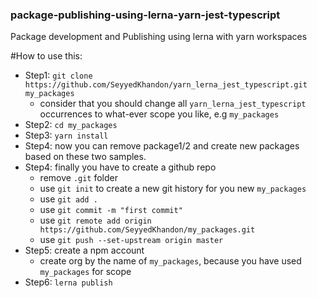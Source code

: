 ### package-publishing-using-lerna-yarn-jest-typescript

Package development and Publishing using lerna with yarn workspaces

#How to use this:

- Step1: `git clone https://github.com/SeyyedKhandon/yarn_lerna_jest_typescript.git my_packages`
  - consider that you should change all `yarn_lerna_jest_typescript` occurrences to what-ever scope you like, e.g `my_packages`
- Step2: `cd my_packages`
- Step3: `yarn install`
- Step4: now you can remove package1/2 and create new packages based on these two samples.
- Step4: finally you have to create a github repo
  - remove `.git` folder
  - use `git init` to create a new git history for you new `my_packages`
  - use `git add .`
  - use `git commit -m "first commit"`
  - use `git remote add origin https://github.com/SeyyedKhandon/my_packages.git`
  - use `git push --set-upstream origin master`
- Step5: create a npm account
  - create org by the name of `my_packages`, because you have used `my_packages` for scope
- Step6: `lerna publish`
